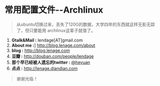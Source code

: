 # 常用配置文件--Archlinux

> 从ubuntu切换过来，丢失了120G的数据，大学四年的东西就这样无影无踪了，但只要能用
> archlinux这辈子就值了。

01. **Gtalk&Mail :** lendage[AT]gmail.com
02. **About me :**] <http://blog.lenage.com/about>
03. **blog :** <http://blog.lenage.com>
04. **豆瓣 :** <http://douban.com/people/lendage>
05. **那个早已经被人遗忘的twitter :** [@heyuan](http://twitter.com/heyuan)
06. **点点 :**  <http://lenage.diandian.com>

> 谢谢光临！
